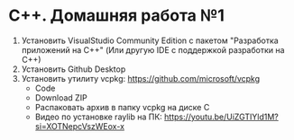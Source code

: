 # C++. Домашняя работа №1

1. Установить VisualStudio Community Edition с пакетом "Разработка приложений на C++" (Или другую IDE с поддержкой разработки на C++)
2. Установить Github Desktop
4. Установить утилиту vcpkg: https://github.com/microsoft/vcpkg
    - Code
    - Download ZIP
    - Распаковать архив в папку vcpkg на диске C
    - Видео по установке raylib на ПК: https://youtu.be/UiZGTIYld1M?si=XOTNepcVszWEox-x
